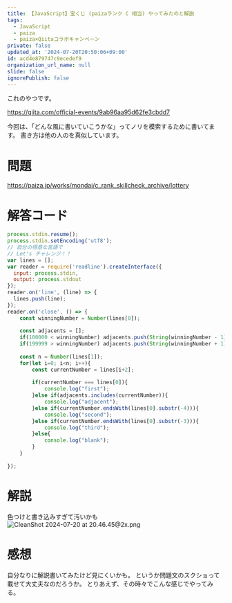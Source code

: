```yaml
---
title: 【JavaScript】宝くじ (paizaランク C 相当) やってみたのと解説
tags:
  - JavaScript
  - paiza
  - paiza×Qiitaコラボキャンペーン
private: false
updated_at: '2024-07-20T20:50:06+09:00'
id: acd4e879747c9ecedef9
organization_url_name: null
slide: false
ignorePublish: false
---
```

これのやつです。

https://qiita.com/official-events/9ab96aa95d62fe3cbdd7

今回は、「どんな風に書いていこうかな」ってノリを模索するために書いてます。
書き方は他の人のを真似しています。

# 問題
https://paiza.jp/works/mondai/c_rank_skillcheck_archive/lottery

# 解答コード
```javascript
process.stdin.resume();
process.stdin.setEncoding('utf8');
// 自分の得意な言語で
// Let's チャレンジ！！
var lines = [];
var reader = require('readline').createInterface({
  input: process.stdin,
  output: process.stdout
});
reader.on('line', (line) => {
  lines.push(line);
});
reader.on('close', () => {
    const winningNumber = Number(lines[0]);
    
    const adjacents = [];
    if(100000 < winningNumber) adjacents.push(String(winningNumber - 1));
    if(199999 > winningNumber) adjacents.push(String(winningNumber + 1));
    
    const n = Number(lines[1]);
    for(let i=0; i<n; i++){
        const currentNumber = lines[i+2];
        
        if(currentNumber === lines[0]){
            console.log("first");
        }else if(adjacents.includes(currentNumber)){
            console.log("adjacent");
        }else if(currentNumber.endsWith(lines[0].substr(-4))){
            console.log("second");
        }else if(currentNumber.endsWith(lines[0].substr(-3))){
            console.log("third");
        }else{
            console.log("blank");
        }
    }
    
});
```

# 解説
色つけと書き込みすぎて汚いかも
![CleanShot 2024-07-20 at 20.46.45@2x.png](https://qiita-image-store.s3.ap-northeast-1.amazonaws.com/0/435274/dc336fa0-d04d-c82b-6802-a1af4a21d48e.png)

# 感想
自分なりに解説書いてみたけど見にくいかも。
というか問題文のスクショって載せて大丈夫なのだろうか。
とりあえず、その時々でこんな感じでやってみる。
